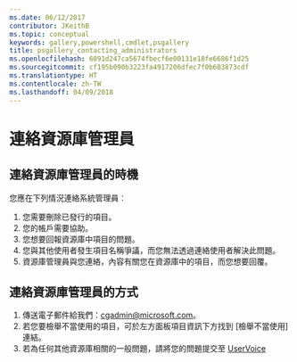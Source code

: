 ```yaml
---
ms.date: 06/12/2017
contributor: JKeithB
ms.topic: conceptual
keywords: gallery,powershell,cmdlet,psgallery
title: psgallery_contacting_administrators
ms.openlocfilehash: 6091d247ca5674fbecf6e00131e18fe6686f1d25
ms.sourcegitcommit: cf195b090b3223fa4917206dfec7f0b603873cdf
ms.translationtype: HT
ms.contentlocale: zh-TW
ms.lasthandoff: 04/09/2018
---
```

# <a name="contact-gallery-administrators"></a>連絡資源庫管理員

## <a name="when-to-contact-gallery-administrators"></a>連絡資源庫管理員的時機

您應在下列情況連絡系統管理員︰

1. 您需要刪除已發行的項目。
2. 您的帳戶需要協助。
3. 您想要回報資源庫中項目的問題。
4. 您與其他使用者發生項目名稱爭議，而您無法透過連絡使用者解決此問題。
5. 資源庫管理員與您連絡，內容有關您在資源庫中的項目，而您想要回覆。

## <a name="how-to-contact-gallery-administrators"></a>連絡資源庫管理員的方式

1. 傳送電子郵件給我們：cgadmin@microsoft.com。
2. 若您要檢舉不當使用的項目，可於左方面板項目資訊下方找到 [檢舉不當使用] 連結。
3. 若為任何其他資源庫相關的一般問題，請將您的問題提交至 [UserVoice](http://windowsserver.uservoice.com/forums/301869-powershell)